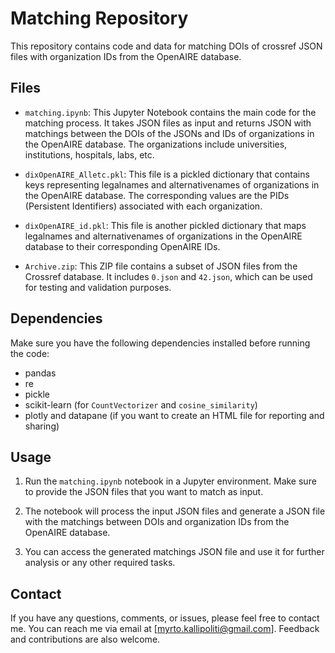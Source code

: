 # Matching Repository

This repository contains code and data for matching DOIs of crossref JSON files with organization IDs from the OpenAIRE database.

## Files

- `matching.ipynb`: This Jupyter Notebook contains the main code for the matching process. It takes JSON files as input and returns JSON with matchings between the DOIs of the JSONs and IDs of organizations in the OpenAIRE database. 
The organizations include universities, institutions, hospitals, labs, etc.

- `dixOpenAIRE_Alletc.pkl`: This file is a pickled dictionary that contains keys representing legalnames and alternativenames of organizations in the OpenAIRE database. 
The corresponding values are the PIDs (Persistent Identifiers) associated with each organization.

- `dixOpenAIRE_id.pkl`: This file is another pickled dictionary that maps legalnames and alternativenames of organizations in the OpenAIRE database to their corresponding OpenAIRE IDs.

- `Archive.zip`: This ZIP file contains a subset of JSON files from the Crossref database. 
It includes `0.json` and `42.json`, which can be used for testing and validation purposes.

## Dependencies

Make sure you have the following dependencies installed before running the code:

- pandas
- re
- pickle
- scikit-learn (for `CountVectorizer` and `cosine_similarity`)
- plotly and datapane (if you want to create an HTML file for reporting and sharing)

## Usage

1. Run the `matching.ipynb` notebook in a Jupyter environment. Make sure to provide the JSON files that you want to match as input.

2. The notebook will process the input JSON files and generate a JSON file with the matchings between DOIs and organization IDs from the OpenAIRE database.

3. You can access the generated matchings JSON file and use it for further analysis or any other required tasks.

## Contact

If you have any questions, comments, or issues, please feel free to contact me. You can reach me via email at [myrto.kallipoliti@gmail.com]. Feedback and contributions are also welcome.

